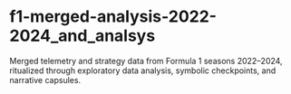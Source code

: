 # f1-merged-analysis-2022-2024_and_analsys
Merged telemetry and strategy data from Formula 1 seasons 2022–2024, ritualized through exploratory data analysis, symbolic checkpoints, and narrative capsules.
